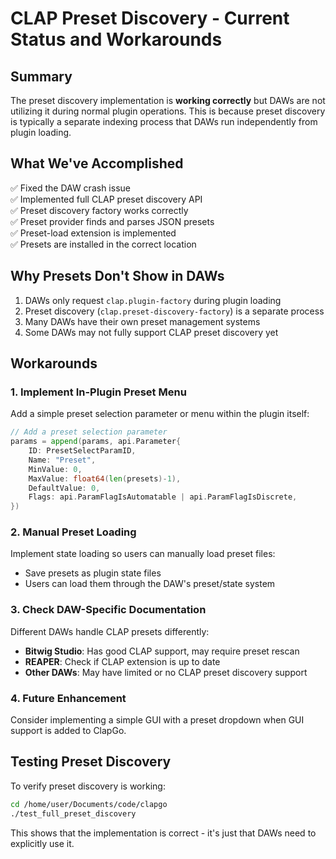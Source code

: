 # CLAP Preset Discovery - Current Status and Workarounds

## Summary
The preset discovery implementation is **working correctly** but DAWs are not utilizing it during normal plugin operations. This is because preset discovery is typically a separate indexing process that DAWs run independently from plugin loading.

## What We've Accomplished
✅ Fixed the DAW crash issue  
✅ Implemented full CLAP preset discovery API  
✅ Preset discovery factory works correctly  
✅ Preset provider finds and parses JSON presets  
✅ Preset-load extension is implemented  
✅ Presets are installed in the correct location  

## Why Presets Don't Show in DAWs
1. DAWs only request `clap.plugin-factory` during plugin loading
2. Preset discovery (`clap.preset-discovery-factory`) is a separate process
3. Many DAWs have their own preset management systems
4. Some DAWs may not fully support CLAP preset discovery yet

## Workarounds

### 1. Implement In-Plugin Preset Menu
Add a simple preset selection parameter or menu within the plugin itself:
```go
// Add a preset selection parameter
params = append(params, api.Parameter{
    ID: PresetSelectParamID,
    Name: "Preset",
    MinValue: 0,
    MaxValue: float64(len(presets)-1),
    DefaultValue: 0,
    Flags: api.ParamFlagIsAutomatable | api.ParamFlagIsDiscrete,
})
```

### 2. Manual Preset Loading
Implement state loading so users can manually load preset files:
- Save presets as plugin state files
- Users can load them through the DAW's preset/state system

### 3. Check DAW-Specific Documentation
Different DAWs handle CLAP presets differently:
- **Bitwig Studio**: Has good CLAP support, may require preset rescan
- **REAPER**: Check if CLAP extension is up to date
- **Other DAWs**: May have limited or no CLAP preset discovery support

### 4. Future Enhancement
Consider implementing a simple GUI with a preset dropdown when GUI support is added to ClapGo.

## Testing Preset Discovery
To verify preset discovery is working:
```bash
cd /home/user/Documents/code/clapgo
./test_full_preset_discovery
```

This shows that the implementation is correct - it's just that DAWs need to explicitly use it.
